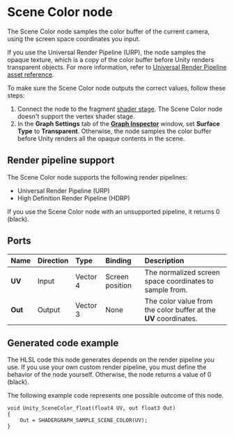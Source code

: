 # Scene Color node

The Scene Color node samples the color buffer of the current camera, using the screen space coordinates you input. 

If you use the Universal Render Pipeline (URP), the node samples the opaque texture, which is a copy of the color buffer before Unity renders transparent objects. For more information, refer to [Universal Render Pipeline asset reference](https://docs.unity3d.com/Manual/urp/universalrp-asset.html).

To make sure the Scene Color node outputs the correct values, follow these steps:

1. Connect the node to the fragment [shader stage](Shader-Stage.md). The Scene Color node doesn't support the vertex shader stage.
2. In the **Graph Settings** tab of the [**Graph Inspector**](Internal-inspector.md) window, set **Surface Type** to **Transparent**. Otherwise, the node samples the color buffer before Unity renders all the opaque contents in the scene.

## Render pipeline support 

The Scene Color node supports the following render pipelines:

- Universal Render Pipeline (URP)
- High Definition Render Pipeline (HDRP)

If you use the Scene Color node with an unsupported pipeline, it returns 0 (black).

## Ports

| **Name** | **Direction** | **Type** | **Binding** | **Description** |
|:-----|:----------|:---------|:----------------|:------------|
| **UV** | Input | Vector 4 | Screen position | The normalized screen space coordinates to sample from. |
| **Out** | Output | Vector 3 | None | The color value from the color buffer at the **UV** coordinates. |

## Generated code example

The HLSL code this node generates depends on the render pipeline you use. If you use your own custom render pipeline, you must define the behavior of the node yourself. Otherwise, the node returns a value of 0 (black).

The following example code represents one possible outcome of this node.

```
void Unity_SceneColor_float(float4 UV, out float3 Out)
{
    Out = SHADERGRAPH_SAMPLE_SCENE_COLOR(UV);
}
```
